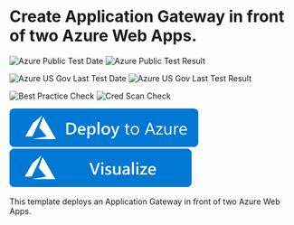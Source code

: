 # Create Application Gateway in front of two Azure Web Apps.

![Azure Public Test Date](https://azurequickstartsservice.blob.core.windows.net/badges/201-application-gateway-webapps/PublicLastTestDate.svg)
![Azure Public Test Result](https://azurequickstartsservice.blob.core.windows.net/badges/201-application-gateway-webapps/PublicDeployment.svg)

![Azure US Gov Last Test Date](https://azurequickstartsservice.blob.core.windows.net/badges/201-application-gateway-webapps/FairfaxLastTestDate.svg)
![Azure US Gov Last Test Result](https://azurequickstartsservice.blob.core.windows.net/badges/201-application-gateway-webapps/FairfaxDeployment.svg)

![Best Practice Check](https://azurequickstartsservice.blob.core.windows.net/badges/201-application-gateway-webapps/BestPracticeResult.svg)
![Cred Scan Check](https://azurequickstartsservice.blob.core.windows.net/badges/201-application-gateway-webapps/CredScanResult.svg)

[![Deploy To Azure](https://raw.githubusercontent.com/Azure/azure-quickstart-templates/master/1-CONTRIBUTION-GUIDE/images/deploytoazure.svg?sanitize=true)]("https://portal.azure.com/#create/Microsoft.Template/uri/https%3A%2F%2Fraw.githubusercontent.com%2FAzure%2Fazure-quickstart-templates%2Fmaster%2F201-application-gateway-webapps%2Fazuredeploy.json")
[![Visualize](https://raw.githubusercontent.com/Azure/azure-quickstart-templates/master/1-CONTRIBUTION-GUIDE/images/visualizebutton.svg?sanitize=true)]("http://armviz.io/#/?load=https%3A%2F%2Fraw.githubusercontent.com%2FAzure%2Fazure-quickstart-templates%2Fmaster%2F201-application-gateway-webapps%2Fazuredeploy.json")

This template deploys an Application Gateway in front of two Azure Web Apps.
